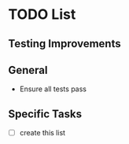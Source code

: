 # TODO List

## Testing Improvements



## General
- Ensure all tests pass

## Specific Tasks
- [ ] create this list
